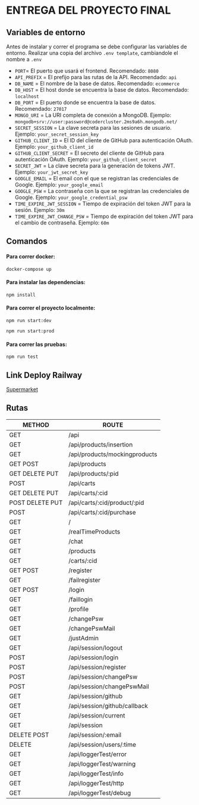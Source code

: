 # ENTREGA DEL PROYECTO FINAL

## Variables de entorno
Antes de instalar y correr el programa se debe configurar las variables de entorno.
Realizar una copia del archivo `.env template`, cambiandole el nombre a `.env`
- `PORT`= El puerto que usará el frontend. Recomendado: `8080`
- `API_PREFIX` = El prefijo para las rutas de la API. Recomendado: `api`
- `DB_NAME` = El nombre de la base de datos. Recomendado: `ecommerce`
- `DB_HOST` = El host donde se encuentra la base de datos. Recomendado: `localhost`
- `DB_PORT` = El puerto donde se encuentra la base de datos. Recomendado: `27017`
- `MONGO_URI` = La URI completa de conexión a MongoDB. Ejemplo: `mongodb+srv://user:password@codercluster.2ms9a6h.mongodb.net/`
- `SECRET_SESSION` = La clave secreta para las sesiones de usuario. Ejemplo: `your_secret_session_key`
- `GITHUB_CLIENT_ID` = El ID del cliente de GitHub para autenticación OAuth. Ejemplo: `your_github_client_id`
- `GITHUB_CLIENT_SECRET` = El secreto del cliente de GitHub para autenticación OAuth. Ejemplo: `your_github_client_secret`
- `SECRET_JWT` = La clave secreta para la generación de tokens JWT. Ejemplo: `your_jwt_secret_key`
- `GOOGLE_EMAIL` = El email con el que se registran las credenciales de Google. Ejemplo: `your_google_email`
- `GOOGLE_PSW` = La contraseña con la que se registran las credenciales de Google. Ejemplo: `your_google_credential_psw`
- `TIME_EXPIRE_JWT_SESSION` = Tiempo de expiración del token JWT para la sesión. Ejemplo: `30m`
- `TIME_EXPIRE_JWT_CHANGE_PSW` = Tiempo de expiración del token JWT para el cambio de contraseña. Ejemplo: `60m`


## Comandos
#### Para correr docker:
```
docker-compose up
```
#### Para instalar las dependencias:
```
npm install
```

#### Para correr el proyecto localmente:
```
npm run start:dev
```
```
npm run start:prod
```

#### Para correr las pruebas:
```
npm run test
```

## Link Deploy Railway
[Supermarket](https://backend-nodejs-entrega-final-production.up.railway.app/)

## Rutas

| METHOD                | ROUTE                                            |
|-----------------------|--------------------------------------------------|
| GET                   | /api                                             |
| GET                   | /api/products/insertion                          |
| GET                   | /api/products/mockingproducts                    |
| GET POST              | /api/products                                    |
| GET DELETE PUT        | /api/products/:pid                               |
| POST                  | /api/carts                                       |
| GET DELETE PUT        | /api/carts/:cid                                  |
| POST DELETE PUT       | /api/carts/:cid/product/:pid                     |
| POST                  | /api/carts/:cid/purchase                         |
| GET                   | /                                                |
| GET                   | /realTimeProducts                                |
| GET                   | /chat                                            |
| GET                   | /products                                        |
| GET                   | /carts/:cid                                      |
| GET POST              | /register                                        |
| GET                   | /failregister                                    |
| GET POST              | /login                                           |
| GET                   | /faillogin                                       |
| GET                   | /profile                                         |
| GET                   | /changePsw                                       |
| GET                   | /changePswMail                                   |
| GET                   | /justAdmin                                       |
| GET                   | /api/session/logout                              |
| POST                  | /api/session/login                               |
| POST                  | /api/session/register                            |
| POST                  | /api/session/changePsw                           |
| POST                  | /api/session/changePswMail                       |
| GET                   | /api/session/github                              |
| GET                   | /api/session/github/callback                     |
| GET                   | /api/session/current                             |
| GET                   | /api/session                                     |
| DELETE POST           | /api/session/:email                              |
| DELETE                | /api/session/users/:time                         |
| GET                   | /api/loggerTest/error                            |
| GET                   | /api/loggerTest/warning                          |
| GET                   | /api/loggerTest/info                             |
| GET                   | /api/loggerTest/http                             |
| GET                   | /api/loggerTest/debug                            |